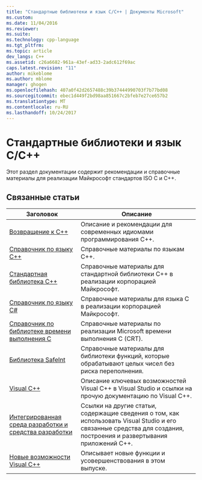 ```yaml
---
title: "Стандартные библиотеки и язык C/C++ | Документы Microsoft"
ms.custom: 
ms.date: 11/04/2016
ms.reviewer: 
ms.suite: 
ms.technology: cpp-language
ms.tgt_pltfrm: 
ms.topic: article
dev_langs: C++
ms.assetid: c26a6682-961a-43ef-ad33-2adc612f69ac
caps.latest.revision: "11"
author: mikeblome
ms.author: mblome
manager: ghogen
ms.openlocfilehash: 407a0f42d2657488c39b37444990703f7b77bd08
ms.sourcegitcommit: ebec1d449f2bd98aa851667c2bfeb7e27ce657b2
ms.translationtype: MT
ms.contentlocale: ru-RU
ms.lasthandoff: 10/24/2017
---
```

# <a name="cc-language-and-standard-libraries"></a>Стандартные библиотеки и язык C/C++
Этот раздел документации содержит рекомендации и справочные материалы для реализации Майкрософт стандартов ISO C и C++.  
  
## <a name="related-articles"></a>Связанные статьи  
  
|Заголовок|Описание|  
|-----------|-----------------|  
|[Возвращение к C++](../cpp/welcome-back-to-cpp-modern-cpp.md)|Описание и рекомендации для современных идиомами программирования C++.|  
|[Справочник по языку C++](../cpp/cpp-language-reference.md)|Справочные материалы по языкам C++.|  
|[Стандартная библиотека C++](../standard-library/cpp-standard-library-reference.md)|Справочные материалы для стандартной библиотеки C++ в реализации корпорацией Майкрософт.|  
|[Справочник по языку C#](../c-language/c-language-reference.md)|Справочные материалы для языка C в реализации корпорацией Майкрософт.|
|[Справочник по библиотеке времени выполнения C](../c-runtime-library/c-run-time-library-reference.md)|Справочные материалы по реализации Microsoft времени выполнения C (CRT).|
|[Библиотека SafeInt](../windows/safeint-library.md)|Справочные материалы для библиотеки функций, которые обрабатывают целых чисел без риска переполнения.|  
|[Visual C++](../visual-cpp-in-visual-studio.md)|Описание ключевых возможностей Visual C++ в Visual Studio и ссылки на прочую документацию по Visual C++.|  
|[Интегрированная среда разработки и средства разработки](../ide/ide-and-tools-for-visual-cpp-development.md)|Ссылки на другие статьи, содержащие сведения о том, как использовать Visual Studio и его связанные средства для создания, построения и развертывания приложений C++.|  
|[Новые возможности Visual C++](../what-s-new-for-visual-cpp-in-visual-studio.md)|Описывает новые функции и усовершенствования в этом выпуске.|
